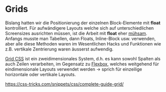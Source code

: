 # Grids
Bislang hatten wir die Positionierung der einzelnen Block-Elemente mit __float__ kontrolliert. Für aufwändigere Layouts welche sich auf unterschiedlichen Screensizes ausrichten müssen, ist die Arbeit mit __float__ eher [mühsam](https://imgur.com/gallery/Q3cUg29). Anfangs musste man Tabellen, dann Floats, Inline-Block usw. verwenden, aber alle diese Methoden waren im Wesentlichen Hacks und Funktionen wie z.B. vertikale Zentrierung waren äusserst aufwendig. 

[Grid CSS](https://www.w3schools.com/css/css_grid.asp) ist ein zweidimensionales System, d.h. es kann sowohl Spalten als auch Zeilen verarbeiten, im Gegensatz zu [Flexbox](https://www.w3schools.com/css/css3_flexbox.asp), welches weitgehend für eindimensionale Layouts verwendet werden -> sprich für einzeilige horizontale oder vertikale Layouts. 

https://css-tricks.com/snippets/css/complete-guide-grid/

```css

```